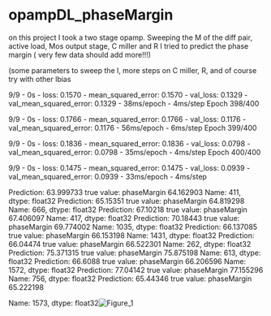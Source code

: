 # opampDL_phaseMargin
on this project I took a two stage opamp. Sweeping the M of the diff pair, active load, Mos output stage, C miller and R I tried to predict the phase margin
( very few data should add more!!!)


(some parameters to sweep the l, more steps on C miller, R, and of course try with other Ibias

9/9 - 0s - loss: 0.1570 - mean_squared_error: 0.1570 - val_loss: 0.1329 - val_mean_squared_error: 0.1329 - 38ms/epoch - 4ms/step
Epoch 398/400

9/9 - 0s - loss: 0.1766 - mean_squared_error: 0.1766 - val_loss: 0.1176 - val_mean_squared_error: 0.1176 - 56ms/epoch - 6ms/step
Epoch 399/400

9/9 - 0s - loss: 0.1836 - mean_squared_error: 0.1836 - val_loss: 0.0798 - val_mean_squared_error: 0.0798 - 35ms/epoch - 4ms/step
Epoch 400/400

9/9 - 0s - loss: 0.1475 - mean_squared_error: 0.1475 - val_loss: 0.0939 - val_mean_squared_error: 0.0939 - 33ms/epoch - 4ms/step


Prediction:  63.999733  true value:  phaseMargin    64.162903
Name: 411, dtype: float32
Prediction:  65.15351  true value:  phaseMargin    64.819298
Name: 666, dtype: float32
Prediction:  67.10218  true value:  phaseMargin    67.406097
Name: 417, dtype: float32
Prediction:  70.18443  true value:  phaseMargin    69.774002
Name: 1035, dtype: float32
Prediction:  66.137085  true value:  phaseMargin    66.153198
Name: 1431, dtype: float32
Prediction:  66.04474  true value:  phaseMargin    66.522301
Name: 262, dtype: float32
Prediction:  75.371315  true value:  phaseMargin    75.875198
Name: 613, dtype: float32
Prediction:  66.6088  true value:  phaseMargin    66.206596
Name: 1572, dtype: float32
Prediction:  77.04142  true value:  phaseMargin    77.155296
Name: 756, dtype: float32
Prediction:  65.44346  true value:  phaseMargin    65.222198


Name: 1573, dtype: float32![Figure_1](https://github.com/georgekasa/opampDL_phaseMargin/assets/79354220/5266bb32-d764-4b6c-954c-e3e54eb98ffe)


